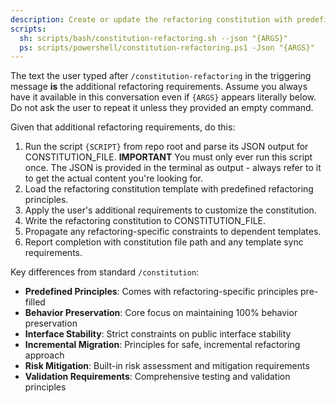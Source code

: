 ```yaml
---
description: Create or update the refactoring constitution with predefined refactoring principles and constraints.
scripts:
  sh: scripts/bash/constitution-refactoring.sh --json "{ARGS}"
  ps: scripts/powershell/constitution-refactoring.ps1 -Json "{ARGS}"
---
```


The text the user typed after `/constitution-refactoring` in the triggering message **is** the additional refactoring requirements. Assume you always have it available in this conversation even if `{ARGS}` appears literally below. Do not ask the user to repeat it unless they provided an empty command.

Given that additional refactoring requirements, do this:

1. Run the script `{SCRIPT}` from repo root and parse its JSON output for CONSTITUTION_FILE.
   **IMPORTANT** You must only ever run this script once. The JSON is provided in the terminal as output - always refer to it to get the actual content you're looking for.
2. Load the refactoring constitution template with predefined refactoring principles.
3. Apply the user's additional requirements to customize the constitution.
4. Write the refactoring constitution to CONSTITUTION_FILE.
5. Propagate any refactoring-specific constraints to dependent templates.
6. Report completion with constitution file path and any template sync requirements.

Key differences from standard `/constitution`:
- **Predefined Principles**: Comes with refactoring-specific principles pre-filled
- **Behavior Preservation**: Core focus on maintaining 100% behavior preservation
- **Interface Stability**: Strict constraints on public interface stability
- **Incremental Migration**: Principles for safe, incremental refactoring approach
- **Risk Mitigation**: Built-in risk assessment and mitigation requirements
- **Validation Requirements**: Comprehensive testing and validation principles